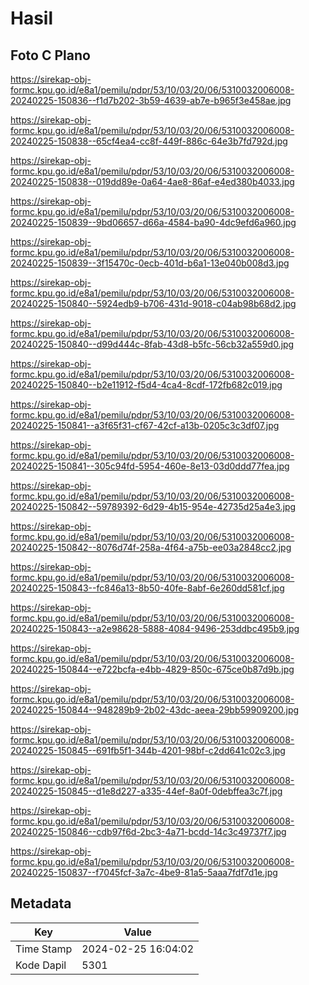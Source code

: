 # Hasil

## Foto C Plano

https://sirekap-obj-formc.kpu.go.id/e8a1/pemilu/pdpr/53/10/03/20/06/5310032006008-20240225-150836--f1d7b202-3b59-4639-ab7e-b965f3e458ae.jpg

https://sirekap-obj-formc.kpu.go.id/e8a1/pemilu/pdpr/53/10/03/20/06/5310032006008-20240225-150838--65cf4ea4-cc8f-449f-886c-64e3b7fd792d.jpg

https://sirekap-obj-formc.kpu.go.id/e8a1/pemilu/pdpr/53/10/03/20/06/5310032006008-20240225-150838--019dd89e-0a64-4ae8-86af-e4ed380b4033.jpg

https://sirekap-obj-formc.kpu.go.id/e8a1/pemilu/pdpr/53/10/03/20/06/5310032006008-20240225-150839--9bd06657-d66a-4584-ba90-4dc9efd6a960.jpg

https://sirekap-obj-formc.kpu.go.id/e8a1/pemilu/pdpr/53/10/03/20/06/5310032006008-20240225-150839--3f15470c-0ecb-401d-b6a1-13e040b008d3.jpg

https://sirekap-obj-formc.kpu.go.id/e8a1/pemilu/pdpr/53/10/03/20/06/5310032006008-20240225-150840--5924edb9-b706-431d-9018-c04ab98b68d2.jpg

https://sirekap-obj-formc.kpu.go.id/e8a1/pemilu/pdpr/53/10/03/20/06/5310032006008-20240225-150840--d99d444c-8fab-43d8-b5fc-56cb32a559d0.jpg

https://sirekap-obj-formc.kpu.go.id/e8a1/pemilu/pdpr/53/10/03/20/06/5310032006008-20240225-150840--b2e11912-f5d4-4ca4-8cdf-172fb682c019.jpg

https://sirekap-obj-formc.kpu.go.id/e8a1/pemilu/pdpr/53/10/03/20/06/5310032006008-20240225-150841--a3f65f31-cf67-42cf-a13b-0205c3c3df07.jpg

https://sirekap-obj-formc.kpu.go.id/e8a1/pemilu/pdpr/53/10/03/20/06/5310032006008-20240225-150841--305c94fd-5954-460e-8e13-03d0ddd77fea.jpg

https://sirekap-obj-formc.kpu.go.id/e8a1/pemilu/pdpr/53/10/03/20/06/5310032006008-20240225-150842--59789392-6d29-4b15-954e-42735d25a4e3.jpg

https://sirekap-obj-formc.kpu.go.id/e8a1/pemilu/pdpr/53/10/03/20/06/5310032006008-20240225-150842--8076d74f-258a-4f64-a75b-ee03a2848cc2.jpg

https://sirekap-obj-formc.kpu.go.id/e8a1/pemilu/pdpr/53/10/03/20/06/5310032006008-20240225-150843--fc846a13-8b50-40fe-8abf-6e260dd581cf.jpg

https://sirekap-obj-formc.kpu.go.id/e8a1/pemilu/pdpr/53/10/03/20/06/5310032006008-20240225-150843--a2e98628-5888-4084-9496-253ddbc495b9.jpg

https://sirekap-obj-formc.kpu.go.id/e8a1/pemilu/pdpr/53/10/03/20/06/5310032006008-20240225-150844--e722bcfa-e4bb-4829-850c-675ce0b87d9b.jpg

https://sirekap-obj-formc.kpu.go.id/e8a1/pemilu/pdpr/53/10/03/20/06/5310032006008-20240225-150844--948289b9-2b02-43dc-aeea-29bb59909200.jpg

https://sirekap-obj-formc.kpu.go.id/e8a1/pemilu/pdpr/53/10/03/20/06/5310032006008-20240225-150845--691fb5f1-344b-4201-98bf-c2dd641c02c3.jpg

https://sirekap-obj-formc.kpu.go.id/e8a1/pemilu/pdpr/53/10/03/20/06/5310032006008-20240225-150845--d1e8d227-a335-44ef-8a0f-0debffea3c7f.jpg

https://sirekap-obj-formc.kpu.go.id/e8a1/pemilu/pdpr/53/10/03/20/06/5310032006008-20240225-150846--cdb97f6d-2bc3-4a71-bcdd-14c3c49737f7.jpg

https://sirekap-obj-formc.kpu.go.id/e8a1/pemilu/pdpr/53/10/03/20/06/5310032006008-20240225-150837--f7045fcf-3a7c-4be9-81a5-5aaa7fdf7d1e.jpg


## Metadata

| Key        | Value               |
| ---------- | ------------------- |
| Time Stamp | 2024-02-25 16:04:02 |
| Kode Dapil | 5301                |



